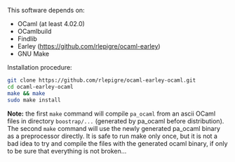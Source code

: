 This software depends on:
 * OCaml (at least 4.02.0)
 * OCamlbuild
 * Findlib
 * Earley (https://github.com/rlepigre/ocaml-earley)
 * GNU Make

Installation procedure:
```bash
git clone https://github.com/rlepigre/ocaml-earley-ocaml.git
cd ocaml-earley-ocaml
make && make
sudo make install
```

**Note:** the first `make` command will compile `pa_ocaml` from an ascii OCaml
files in directory `boostrap/...` (generated by pa_ocaml before distribution).
The second `make` command will use the newly generated pa_ocaml binary as a
preprocessor directly. It is safe to run make only once, but it is not a bad
idea to try and compile the files with the generated ocaml binary, if only to
be sure that everything is not broken...
